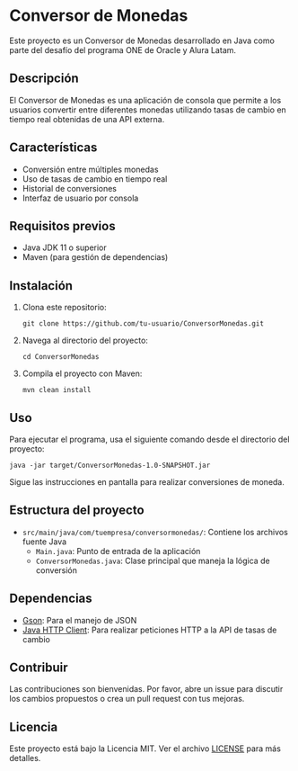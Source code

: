 # Conversor de Monedas

Este proyecto es un Conversor de Monedas desarrollado en Java como parte del desafío del programa ONE de Oracle y Alura Latam.

## Descripción

El Conversor de Monedas es una aplicación de consola que permite a los usuarios convertir entre diferentes monedas utilizando tasas de cambio en tiempo real obtenidas de una API externa.

## Características

- Conversión entre múltiples monedas
- Uso de tasas de cambio en tiempo real
- Historial de conversiones
- Interfaz de usuario por consola

## Requisitos previos

- Java JDK 11 o superior
- Maven (para gestión de dependencias)

## Instalación

1. Clona este repositorio:
   ```
   git clone https://github.com/tu-usuario/ConversorMonedas.git
   ```

2. Navega al directorio del proyecto:
   ```
   cd ConversorMonedas
   ```

3. Compila el proyecto con Maven:
   ```
   mvn clean install
   ```

## Uso

Para ejecutar el programa, usa el siguiente comando desde el directorio del proyecto:

```
java -jar target/ConversorMonedas-1.0-SNAPSHOT.jar
```

Sigue las instrucciones en pantalla para realizar conversiones de moneda.

## Estructura del proyecto

- `src/main/java/com/tuempresa/conversormonedas/`: Contiene los archivos fuente Java
  - `Main.java`: Punto de entrada de la aplicación
  - `ConversorMonedas.java`: Clase principal que maneja la lógica de conversión

## Dependencias

- [Gson](https://github.com/google/gson): Para el manejo de JSON
- [Java HTTP Client](https://openjdk.java.net/groups/net/httpclient/intro.html): Para realizar peticiones HTTP a la API de tasas de cambio

## Contribuir

Las contribuciones son bienvenidas. Por favor, abre un issue para discutir los cambios propuestos o crea un pull request con tus mejoras.

## Licencia

Este proyecto está bajo la Licencia MIT. Ver el archivo [LICENSE](LICENSE) para más detalles.
